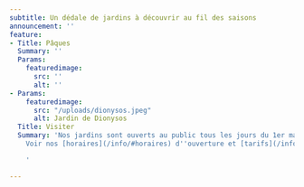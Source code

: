 ```yaml
---
subtitle: Un dédale de jardins à découvrir au fil des saisons
announcement: ''
feature:
- Title: Pâques
  Summary: ''
  Params:
    featuredimage:
      src: ''
      alt: ''
- Params:
    featuredimage:
      src: "/uploads/dionysos.jpeg"
      alt: Jardin de Dionysos
  Title: Visiter
  Summary: 'Nos jardins sont ouverts au public tous les jours du 1er mars au 15 novembre.
    Voir nos [horaires](/info/#horaires) d''ouverture et [tarifs](/info/#tarifs) d''entrée.

    '

---
```


